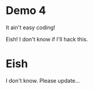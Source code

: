 # Demo 4

It ain't easy coding! 

Eish! I don't know if I'll hack this.

# Eish

I don't know. Please update...
